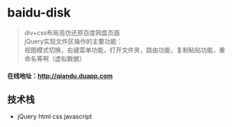 # baidu-disk

>  div+css布局高仿还原百度网盘页面  
jQuery实现文件区操作的主要功能：  
视图模式切换，右键菜单功能，打开文件夹，路由功能，复制粘贴功能，重命名等啊（虚拟数据）

#### 在线地址：http://qiandu.duapp.com

## 技术栈
- jQuery html css javascript
